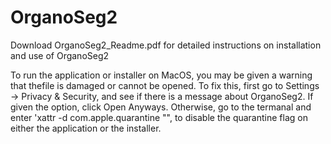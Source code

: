 # OrganoSeg2
Download OrganoSeg2_Readme.pdf for detailed instructions on installation and use of OrganoSeg2

To run the application or installer on MacOS, you may be given a warning that thefile is damaged or cannot be opened. To fix this, first go to Settings -> Privacy & Security, and see if there is a message about OrganoSeg2. If given the option, click Open Anyways. Otherwise, go to the termanal and enter 'xattr -d com.apple.quarantine "<PathToOrganoSeg2App>", to disable the quarantine flag on either the application or the installer.
